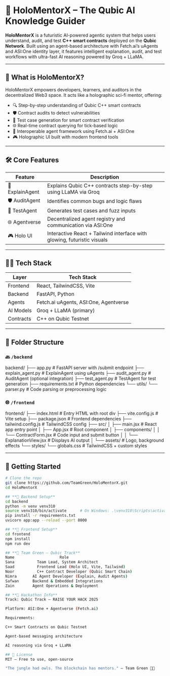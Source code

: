 # 🧠 HoloMentorX – The Qubic AI Knowledge Guider

**HoloMentorX** is a futuristic AI-powered agentic system that helps users understand, audit, and test **C++ smart contracts** deployed on the **Qubic Network**. Built using an agent-based architecture with Fetch.ai’s uAgents and ASI:One identity layer, it features intelligent explanation, audit, and test workflows with ultra-fast AI reasoning powered by Groq + LLaMA.

---

## 🌟 What is HoloMentorX?

HoloMentorX empowers developers, learners, and auditors in the decentralized Web3 space. It acts like a holographic sci-fi mentor, offering:

- 🔍 Step-by-step understanding of Qubic C++ smart contracts
- 🛡️ Contract audits to detect vulnerabilities
- 🧪 Test case generation for smart contract verification
- 🌐 Real-time contract querying for tick-based logic
- 🤖 Interoperable agent framework using Fetch.ai + ASI:One
- 🎮 Holographic UI built with modern frontend tools

---

## 🛠️ Core Features

| Feature        | Description                                                                 |
|----------------|-----------------------------------------------------------------------------|
| 🧠 ExplainAgent | Explains Qubic C++ contracts step-by-step using LLaMA via Groq              |
| 🛡️ AuditAgent   | Identifies common bugs and logic flaws                                      |
| 🧪 TestAgent    | Generates test cases and fuzz inputs                                        |
| 🌐 Agentverse   | Decentralized agent registry and communication via ASI:One                 |
| 🎮 Holo UI      | Interactive React + Tailwind interface with glowing, futuristic visuals     |

---

## 👨‍💻 Tech Stack

| Layer       | Tech Stack                                                                 |
|-------------|-----------------------------------------------------------------------------|
| Frontend    | React, TailwindCSS, Vite                                                    |
| Backend     | FastAPI, Python                                                             |
| Agents      | Fetch.ai uAgents, ASI:One, Agentverse                                       |
| AI Models   | Groq + LLaMA (primary)                  |
| Contracts   | C++ on Qubic Testnet                                                        |

---

## 📁 Folder Structure

### 🔙 `/backend`
backend/
├── app.py # FastAPI server with /submit endpoint
├── explain_agent.py # ExplainAgent using uAgents
├── audit_agent.py # AuditAgent (optional integration)
├── test_agent.py # TestAgent for test generation
├── requirements.txt # Python dependencies
└── utils/
└── parser.py # Code parsing or preprocessing logic


### 🌐 `/frontend`
frontend/
├── index.html # Entry HTML with root div
├── vite.config.js # Vite setup
├── package.json # Frontend dependencies
├── tailwind.config.js # TailwindCSS config
├── src/
│ ├── main.jsx # React app entry point
│ ├── App.jsx # Root component
│ ├── components/
│ │ └── ContractForm.jsx # Code input and submit button
│ │ └── ExplanationView.jsx # Displays AI output
│ └── assets/ # Logo, background effects
└── styles/
└── globals.css # TailwindCSS + custom styles

---

## 🚀 Getting Started

```bash
# Clone the repo
git clone https://github.com/TeamGreen/HoloMentorX.git
cd HoloMentorX

## **🔹 Backend Setup**
cd backend
python -m venv venv310
source venv310/bin/activate      # On Windows: .\venv310\Scripts\activate
pip install -r requirements.txt
uvicorn app:app --reload --port 8000

## **🔹 Frontend Setup**
cd frontend
npm install
npm run dev

## **👥 Team Green – Qubic Track**
Name	                Role
Sana	      Team Lead, System Architect
Saad	      Frontend Lead (Holo UI, Vite, Tailwind)
Noor    	  C++ Contract Developer (Qubic Smart Chain)
Nimra       AI Agent Developer (Explain, Audit Agents)
Safwan     	Backend & Embedded Integrations
Zain        Agent Operations & Deployment

## **🏁 Hackathon Info**
Track: Qubic Track — RAISE YOUR HACK 2025

Platform: ASI:One + Agentverse (Fetch.ai)

Requirements:

C++ Smart Contracts on Qubic Testnet

Agent-based messaging architecture

AI reasoning via Groq + LLaMA

## 📄 License
MIT — Free to use, open-source

"The jungle had owls. The blockchain has mentors." — Team Green 🦉🌐
